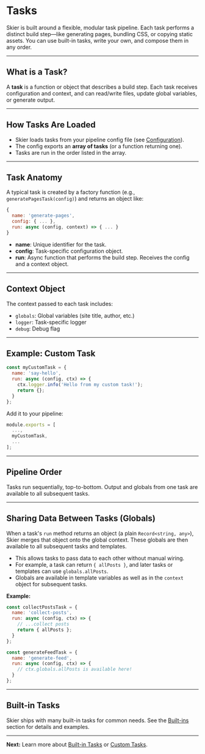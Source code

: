 # Tasks

Skier is built around a flexible, modular task pipeline. Each task performs a distinct build step—like generating pages, bundling CSS, or copying static assets. You can use built-in tasks, write your own, and compose them in any order.

---

## What is a Task?

A **task** is a function or object that describes a build step. Each task receives configuration and context, and can read/write files, update global variables, or generate output.

---

## How Tasks Are Loaded

- Skier loads tasks from your pipeline config file (see [Configuration](./configuration.md)).
- The config exports an **array of tasks** (or a function returning one).
- Tasks are run in the order listed in the array.

---

## Task Anatomy

A typical task is created by a factory function (e.g., `generatePagesTask(config)`) and returns an object like:

```js
{
  name: 'generate-pages',
  config: { ... },
  run: async (config, context) => { ... }
}
```

- **name**: Unique identifier for the task.
- **config**: Task-specific configuration object.
- **run**: Async function that performs the build step. Receives the config and a context object.

---

## Context Object

The context passed to each task includes:
- `globals`: Global variables (site title, author, etc.)
- `logger`: Task-specific logger
- `debug`: Debug flag

---

## Example: Custom Task

```js
const myCustomTask = {
  name: 'say-hello',
  run: async (config, ctx) => {
    ctx.logger.info('Hello from my custom task!');
    return {};
  }
};
```

Add it to your pipeline:

```js
module.exports = [
  ...,
  myCustomTask,
  ...
];
```

---

## Pipeline Order

Tasks run sequentially, top-to-bottom. Output and globals from one task are available to all subsequent tasks.

---

## Sharing Data Between Tasks (Globals)

When a task's `run` method returns an object (a plain `Record<string, any>`), Skier merges that object onto the global context. These globals are then available to all subsequent tasks and templates.

- This allows tasks to pass data to each other without manual wiring.
- For example, a task can return `{ allPosts }`, and later tasks or templates can use `globals.allPosts`.
- Globals are available in template variables as well as in the `context` object for subsequent tasks.

**Example:**
```js
const collectPostsTask = {
  name: 'collect-posts',
  run: async (config, ctx) => {
    // ...collect posts
    return { allPosts };
  }
};

const generateFeedTask = {
  name: 'generate-feed',
  run: async (config, ctx) => {
    // ctx.globals.allPosts is available here!
  }
};
```

---

## Built-in Tasks

Skier ships with many built-in tasks for common needs. See the [Built-ins](./builtins/generateItemsTask.md) section for details and examples.

---

**Next:** Learn more about [Built-in Tasks](./builtins/generateItemsTask.md) or [Custom Tasks](./custom-tasks.md).
